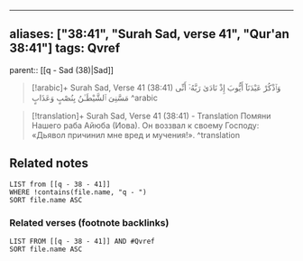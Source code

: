 
---
aliases: ["38:41", "Surah Sad, verse 41", "Qur'an 38:41"]
tags: Qvref
---

parent:: [[q - Sad (38)|Sad]]

> [!arabic]+ Surah Sad, Verse 41 (38:41)
> <span class="quran-arabic">وَٱذْكُرْ عَبْدَنَآ أَيُّوبَ إِذْ نَادَىٰ رَبَّهُۥٓ أَنِّى مَسَّنِىَ ٱلشَّيْطَـٰنُ بِنُصْبٍ وَعَذَابٍ</span>
^arabic

> [!translation]+ Surah Sad, Verse 41 (38:41) - Translation
> Помяни Нашего раба Айюба (Иова). Он воззвал к своему Господу: «Дьявол причинил мне вред и мучения!».
^translation



## Related notes
```dataview
LIST from [[q - 38 - 41]]
WHERE !contains(file.name, "q - ")
SORT file.name ASC
```

### Related verses (footnote backlinks)
```dataview
LIST FROM [[q - 38 - 41]] AND #Qvref
SORT file.name ASC
```

